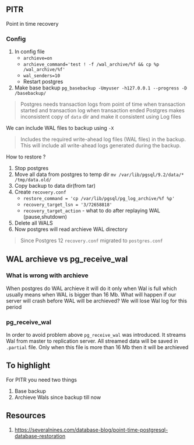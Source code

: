 ## PITR
Point in time recovery

### Config
1. In config file
    * `archieve=on`
	* `archieve_command='test ! -f /wal_archive/%f && cp %p /wal_archive/%f'`
	* `wal_senders=10`
	* Restart postgres
2. Make base backup `pg_basebackup -Umyuser -h127.0.0.1 --progress -D /basebackup/`

> Postgres needs transaction logs from point of time when transaction started
> and transaction log when transaction ended
> Postgres makes inconsistent copy of `data` dir
> and make it consistent using Log files

We can include WAL files to backup using `-X`
> Includes the required write-ahead log files (WAL files) in the backup.
> This will include all write-ahead logs generated during the backup. 

How to restore ? 

1. Stop postgres
2. Move all data from postgres to temp dir `mv /var/lib/pgsql/9.2/data/* /tmp/data.old/`
3. Copy backup to data dir(from tar)
4. Create `recovery.conf`
    * `restore_command = 'cp /var/lib/pgsql/pg_log_archive/%f %p'`
	* `recovery_target_lsn = '3/72658818'`
	* `recovery_target_action` - what to do after replaying WAL (pause,shutdown)
5. Delete all WALS
6. Now postgres will read archieve WAL directory

> Since Postgres 12 `recovery.conf` migrated to `postgres.conf`

## WAL archieve vs pg_receive_wal

### What is wrong with archieve
When postgres do WAL archieve it will do it only when Wal is full
which usually means when WAL is bigger than 16 Mb.
What will happen if our server will crash before WAL will be archieved?
We will lose Wal log for this period

### pg_receive_wal
In order to avoid problem above `pg_receive_wal` was introduced. It streams Wal from master to
replication server. All streamed data will be saved in `.partial` file. Only when this file is more than
16 Mb then it will be archieved

## To highlight
For PITR you need two things
1. Base backup
2. Archieve Wals since backup till now

## Resources
1. https://severalnines.com/database-blog/point-time-postgresql-database-restoration
